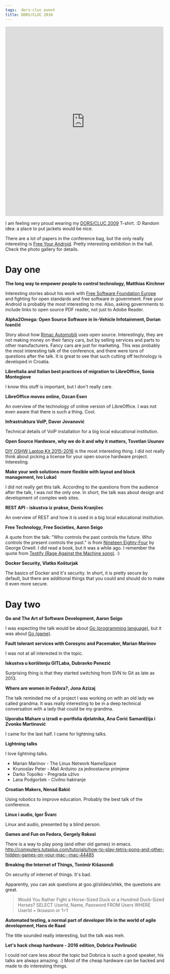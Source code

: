 ```yaml
---
tags:  dors-cluc event
title: DORS/CLUC 2016
---
```

<iframe src="https://www.facebook.com/plugins/post.php?href=https%3A%2F%2Fwww.facebook.com%2Fmedia%2Fset%2F%3Fset%3Da.10154159840722290.1073741906.735252289%26type%3D3&width=500" width="500" height="597" style="border:none;overflow:hidden" scrolling="no" frameborder="0" allowTransparency="true"></iframe>

I am feeling very proud wearing my [DORS/CLUC 2009](/dors-cluc-2009) T-shirt. :D Random idea: a place to put jackets would be nice.

There are a lot of papers in the conference bag, but the only really interesting is [Free Your Android](https://fsfe.org/campaigns/android/android.en.html). Pretty interesting exhibition in the hall. Check the photo gallery for details.

# Day one

**The long way to empower people to control technology, Matthias Kirchner**

Interesting stories about his work with [Free Software Foundation Europe](https://fsfe.org/) and fighting for open standards and free software in government. Free your Android is probably the most interesting to me. Also, asking governments to include links to open source PDF reader, not just to Adobe Reader.

**Alpha2Omega: Open Source Software in In-Vehicle Infotainment, Dorian Ivančić**

Story about how [Rimac Automobili](http://www.rimac-automobili.com/en/) uses open source. Interestingly, they are not making money on their fancy cars, but by selling services and parts to other manufacturers. Fancy cars are just for marketing. This was probably the most interesting talk of the conference, and there were tons of questions after the talk. It is great to see that such cutting off technology is developed in Croatia.

**LibreItalia and Italian best practices of migration to LibreOffice, Sonia Montegiove**

I know this stuff is important, but I don't really care.

**LibreOffice moves online, Ozcan Esen**

An overview of the technology of online version of LibreOffice. I was not even aware that there is such a thing. Cool.

**Infrastruktura VoIP, Davor Jovanović**

Technical details of VoIP installation for a big local educational institution.

**Open Source Hardware, why we do it and why it matters, Tsvetlan Usunov**

[DIY OSHW Laptop Kit 2015-2016](https://olimex.wordpress.com/tag/laptop/) is the most interesting thing. I did not really think about picking a license for your open source hardware project. Interesting.

**Make your web solutions more flexible with layout and block management, Ivo Lukač**

I did not really get this talk. According to the questions from the audience after the talk, I was not the only one. In short, the talk was about design and development of complex web sites.

**REST API - iskustva iz prakse, Denis Kranjčec**

An overview of REST and how it is used in a big local educational institution.

**Free Technology, Free Societies, Aaron Seigo**

A quote from the talk: "Who controls the past controls the future. Who controls the present controls the past." is from [Nineteen Eighty-Four](https://en.wikipedia.org/wiki/Ingsoc) by George Orwell. I did read a book, but it was a while ago. I remember the quote from [Testify (Rage Against the Machine song)](https://en.wikipedia.org/wiki/Testify_%28Rage_Against_the_Machine_song%29). :)

**Docker Security, Vlatko Košturjak**

The basics of Docker and it's security. In short, it is pretty secure by default, but there are additional things that you could and should do to make it even more secure.

# Day two

**Go and The Art of Software Development, Aaron Seigo**

I was expecting the talk would be about [Go (programming language)](https://en.wikipedia.org/wiki/Go_%28programming_language%29), but it was about [Go (game)](https://en.wikipedia.org/wiki/Go_%28game%29).

**Fault tolerant services with Corosync and Pacemaker, Marian Marinov**

I was not at all interested in the topic.

**Iskustva u korištenju GITLaba, Dubravko Penezić**

Surprising thing is that they started switching from SVN to Git as late as 2013.

**Where are women in Fedora?, Jona Azizaj**

The talk reminded me of a project I was working on with an old lady we called grandma. It was really interesting to be in a deep technical conversation with a lady that could be my grandma.

**Uporaba Mahare u izradi e-portfolia djelatnika, Ana Ćorić Samardžija i Zvonko Martinović**

I came for the last half. I came for lightning talks.

**Lightning talks**

I love lightning talks.

- Marian Marinov - The Linux Network NameSpace
- Krunoslav Peter - Mali Arduino za jednostavne primjene
- Darko Topolko - Pregrada uživo
- Lana Podgoršek - Civilno hakiranje

**Croatian Makers, Nenad Bakić**

Using robotics to improve education. Probably the best talk of the conference.

**Linux i audio, Igor Švarc**

Linux and audio, presented by a blind person. 

**Games and Fun on Fedora, Gergely Rakosi**

There is a way to play pong (and other old games) in emacs. http://computers.tutsplus.com/tutorials/how-to-play-tetris-pong-and-other-hidden-games-on-your-mac--mac-44485

**Breaking the Internet of Things, Tonimir Kišasondi**

On security of internet of things. It's bad.

Apparently, you can ask questions at goo.gl/slides/xhkk, the questions are great.

> Would You Rather Fight a Horse-Sized Duck or a Hundred Duck-Sized Horses?
> SELECT UserId, Name, Password FROM Users WHERE UserId = tkisason or 1=1

**Automated testing, a normal part of developer life in the world of agile development, Hans de Raad**

The title sounded really interesting, but the talk was meh.

**Let's hack cheap hardware - 2016 edition, Dobrica Pavlinušić**

I could not care less about the topic but Dobrica is such a good speaker, his talks are always amazing. :) Most of the cheap hardware can be hacked and made to do interesting things.
